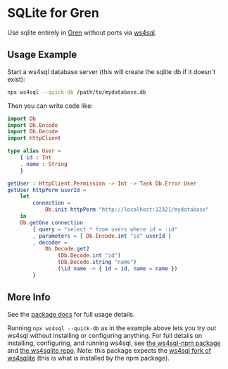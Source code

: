 # SQLite for Gren

Use sqlite entirely in [Gren](https://gren-lang.org/) without ports via [ws4sql](https://github.com/proofrock/ws4sqlite).

## Usage Example

Start a ws4sql database server (this will create the sqlite db if it doesn't exist):

```bash
npx ws4sql --quick-db /path/to/mydatabase.db
```

Then you can write code like:

```elm
import Db
import Db.Encode
import Db.Decode
import HttpClient

type alias User =
    { id : Int
    , name : String
    }

getUser : HttpClient.Permission -> Int -> Task Db.Error User
getUser httpPerm userId =
    let
        connection =
            Db.init httpPerm "http://localhost:12321/mydatabase"
    in
    Db.getOne connection
        { query = "select * from users where id = :id"
        , parameters = [ Db.Encode.int "id" userId ]
        , decoder = 
            Db.Decode.get2
                (Db.Decode.int "id")
                (Db.Decode.string "name")
                (\id name -> { id = id, name = name })
        }
```

## More Info

See the [package docs](https://packages.gren-lang.org/package/blaix/gren-ws4sql) for full usage details.

Running `npx ws4sql --quick-db` as in the example above lets you try out ws4sql without installing or configuring anything.
For full details on installing, configuring, and running ws4sql, see [the ws4sql-npm package](https://github.com/blaix/ws4sql-npm/) and [the ws4sqlite repo](https://github.com/proofrock/ws4sqlite).
Note: this package expects the [ws4sql fork of ws4sqlite](https://github.com/proofrock/ws4sqlite/tree/fork/ws4sql) (this is what is installed by the npm package).
